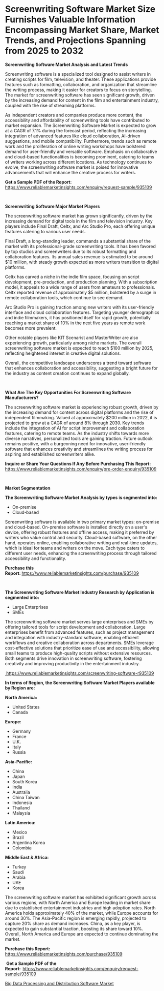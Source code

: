 <p><h1>Screenwriting Software Market Size Furnishes Valuable Information Encompassing Market Share, Market Trends, and Projections Spanning from 2025 to 2032</h1></p><p><strong>Screenwriting Software Market Analysis and Latest Trends</strong></p>
<p><p>Screenwriting software is a specialized tool designed to assist writers in creating scripts for film, television, and theater. These applications provide features such as formatting, collaboration, and organization that streamline the writing process, making it easier for creators to focus on storytelling. The market for screenwriting software has seen significant growth, driven by the increasing demand for content in the film and entertainment industry, coupled with the rise of streaming platforms. </p><p>As independent creators and companies produce more content, the accessibility and affordability of screenwriting tools have contributed to market expansion. The Screenwriting Software Market is expected to grow at a CAGR of 7.1% during the forecast period, reflecting the increasing integration of advanced features like cloud collaboration, AI-driven suggestions, and mobile compatibility. Furthermore, trends such as remote work and the proliferation of online writing workshops have bolstered demand for user-friendly and versatile software. Emphasis on collaborative and cloud-based functionalities is becoming prominent, catering to teams of writers working across different locations. As technology continues to evolve, the screenwriting software market is poised for innovative advancements that will enhance the creative process for writers.</p></p>
<p><strong>Get a Sample PDF of the Report:&nbsp;</strong> <a href="https://www.reliablemarketinsights.com/enquiry/request-sample/935109?utm_campaign=2441&utm_medium=2&utm_source=Github&utm_content=ia&utm_term=07032025&utm_id=screenwriting-software">https://www.reliablemarketinsights.com/enquiry/request-sample/935109</a></p>
<p>&nbsp;</p>
<p><strong>Screenwriting Software Major Market Players</strong></p>
<p><p>The screenwriting software market has grown significantly, driven by the increasing demand for digital tools in the film and television industry. Key players include Final Draft, Celtx, and Arc Studio Pro, each offering unique features catering to various user needs.</p><p>Final Draft, a long-standing leader, commands a substantial share of the market with its professional-grade screenwriting tools. It has been favored by top studios and screenwriters due to its robust formatting and collaboration features. Its annual sales revenue is estimated to be around $10 million, with steady growth expected as more writers transition to digital platforms.</p><p>Celtx has carved a niche in the indie film space, focusing on script development, pre-production, and production planning. With a subscription model, it appeals to a wide range of users from amateurs to professionals. Celtx reported revenue of approximately $5 million, bolstered by a surge in remote collaboration tools, which continue to see demand.</p><p>Arc Studio Pro is gaining traction among new writers with its user-friendly interface and cloud collaboration features. Targeting younger demographics and indie filmmakers, it has positioned itself for rapid growth, potentially reaching a market share of 10% in the next five years as remote work becomes more prevalent.</p><p>Other notable players like KIT Scenarist and MasterWriter are also experiencing growth, particularly among niche markets. The overall screenwriting software market is expected to reach $100 million by 2025, reflecting heightened interest in creative digital solutions.</p><p>Overall, the competitive landscape underscores a trend toward software that enhances collaboration and accessibility, suggesting a bright future for the industry as content creation continues to expand globally.</p></p>
<p>&nbsp;</p>
<p><strong>What Are The Key Opportunities For Screenwriting Software Manufacturers?</strong></p>
<p><p>The screenwriting software market is experiencing robust growth, driven by the increasing demand for content across digital platforms and the rise of independent filmmaking. Valued at approximately $200 million in 2022, it is projected to grow at a CAGR of around 8% through 2030. Key trends include the integration of AI for script improvement and collaboration features, catering to remote teams. As the industry shifts towards more diverse narratives, personalized tools are gaining traction. Future outlook remains positive, with a burgeoning need for innovative, user-friendly software that enhances creativity and streamlines the writing process for aspiring and established screenwriters alike.</p></p>
<p><strong>Inquire or Share Your Questions If Any Before Purchasing This Report:</strong> <a href="https://www.reliablemarketinsights.com/enquiry/pre-order-enquiry/935109?utm_campaign=2441&utm_medium=2&utm_source=Github&utm_content=ia&utm_term=07032025&utm_id=screenwriting-software">https://www.reliablemarketinsights.com/enquiry/pre-order-enquiry/935109</a></p>
<p>&nbsp;</p>
<p><strong>Market Segmentation</strong></p>
<p><strong>The Screenwriting Software Market Analysis by types is segmented into:</strong></p>
<p><ul><li>On-premise</li><li>Cloud-based</li></ul></p>
<p><p>Screenwriting software is available in two primary market types: on-premise and cloud-based. On-premise software is installed directly on a user's device, offering robust features and offline access, making it preferred by writers who value control and security. Cloud-based software, on the other hand, operates online, enabling collaborative writing and real-time updates, which is ideal for teams and writers on the move. Each type caters to different user needs, enhancing the screenwriting process through tailored accessibility and functionality.</p></p>
<p><strong>Purchase this Report:&nbsp;</strong><a href="https://www.reliablemarketinsights.com/purchase/935109?utm_campaign=2441&utm_medium=2&utm_source=Github&utm_content=ia&utm_term=07032025&utm_id=screenwriting-software">https://www.reliablemarketinsights.com/purchase/935109</a></p>
<p>&nbsp;</p>
<p><strong>The Screenwriting Software Market Industry Research by Application is segmented into:</strong></p>
<p><ul><li>Large Enterprises</li><li>SMEs</li></ul></p>
<p><p>The screenwriting software market serves large enterprises and SMEs by offering tailored tools for script development and collaboration. Large enterprises benefit from advanced features, such as project management and integration with industry-standard software, enabling efficient workflows and creative collaboration across departments. SMEs leverage cost-effective solutions that prioritize ease of use and accessibility, allowing small teams to produce high-quality scripts without extensive resources. Both segments drive innovation in screenwriting software, fostering creativity and improving productivity in the entertainment industry.</p></p>
<p><a href="https://www.reliablemarketinsights.com/screenwriting-software-r935109?utm_campaign=2441&utm_medium=2&utm_source=Github&utm_content=ia&utm_term=07032025&utm_id=screenwriting-software">&nbsp;https://www.reliablemarketinsights.com/screenwriting-software-r935109</a></p>
<p><strong>In terms of Region, the Screenwriting Software Market Players available by Region are:</strong></p>
<p>
    <p> <strong> North America: </strong>
        <ul>
            <li>United States</li>
            <li>Canada</li>
        </ul>
        </p> 
    <p> <strong> Europe: </strong>
        <ul>
            <li>Germany</li>
            <li>France</li>
            <li>U.K.</li>
            <li>Italy</li>
            <li>Russia</li>
        </ul>
        </p> 
    <p> <strong> Asia-Pacific: </strong>
        <ul>
            <li>China</li>
            <li>Japan</li>
            <li>South Korea</li>
            <li>India</li>
            <li>Australia</li>
            <li>China Taiwan</li>
            <li>Indonesia</li>
            <li>Thailand</li>
            <li>Malaysia</li>
        </ul>
        </p> 
    <p> <strong> Latin America: </strong>
        <ul>
            <li>Mexico</li>
            <li>Brazil</li>
            <li>Argentina Korea</li>
            <li>Colombia</li>
        </ul>
        </p> 
    <p> <strong> Middle East & Africa: </strong>
        <ul>
            <li>Turkey</li>
            <li>Saudi</li>
            <li>Arabia</li>
            <li>UAE</li>
            <li>Korea</li>
        </ul>
    </p>
    </p>
<p><p>The screenwriting software market has exhibited significant growth across various regions, with North America and Europe leading in market share due to established entertainment industries and high adoption rates. North America holds approximately 40% of the market, while Europe accounts for around 30%. The Asia-Pacific region is emerging rapidly, projected to capture 20% share as demand increases. China, as a key player, is expected to gain substantial traction, boosting its share toward 10%. Overall, North America and Europe are expected to continue dominating the market.</p></p>
<p><strong>Purchase this Report: </strong><a href="https://www.reliablemarketinsights.com/purchase/935109?utm_campaign=2441&utm_medium=2&utm_source=Github&utm_content=ia&utm_term=07032025&utm_id=screenwriting-software">https://www.reliablemarketinsights.com/purchase/935109</a></p>
<p>&nbsp;<strong>Get a Sample PDF of the Report:&nbsp;&nbsp;</strong><a href="https://www.reliablemarketinsights.com/enquiry/request-sample/935109?utm_campaign=2441&utm_medium=2&utm_source=Github&utm_content=ia&utm_term=07032025&utm_id=screenwriting-software">https://www.reliablemarketinsights.com/enquiry/request-sample/935109</a></p>
<p><strong></strong></p>
<p><p><a href="https://github.com/ilonaenterline65/Market-Research-Report-List-1/blob/main/big-data-processing-and-distribution-software-market.md?utm_campaign=2441&utm_medium=2&utm_source=Github&utm_content=ia&utm_term=07032025&utm_id=screenwriting-software">Big Data Processing and Distribution Software Market</a></p></p>